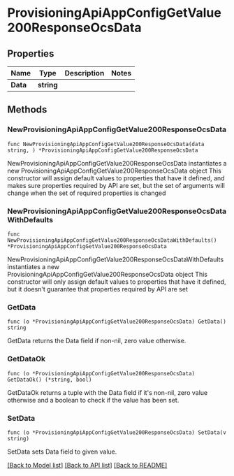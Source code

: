 # ProvisioningApiAppConfigGetValue200ResponseOcsData

## Properties

Name | Type | Description | Notes
------------ | ------------- | ------------- | -------------
**Data** | **string** |  | 

## Methods

### NewProvisioningApiAppConfigGetValue200ResponseOcsData

`func NewProvisioningApiAppConfigGetValue200ResponseOcsData(data string, ) *ProvisioningApiAppConfigGetValue200ResponseOcsData`

NewProvisioningApiAppConfigGetValue200ResponseOcsData instantiates a new ProvisioningApiAppConfigGetValue200ResponseOcsData object
This constructor will assign default values to properties that have it defined,
and makes sure properties required by API are set, but the set of arguments
will change when the set of required properties is changed

### NewProvisioningApiAppConfigGetValue200ResponseOcsDataWithDefaults

`func NewProvisioningApiAppConfigGetValue200ResponseOcsDataWithDefaults() *ProvisioningApiAppConfigGetValue200ResponseOcsData`

NewProvisioningApiAppConfigGetValue200ResponseOcsDataWithDefaults instantiates a new ProvisioningApiAppConfigGetValue200ResponseOcsData object
This constructor will only assign default values to properties that have it defined,
but it doesn't guarantee that properties required by API are set

### GetData

`func (o *ProvisioningApiAppConfigGetValue200ResponseOcsData) GetData() string`

GetData returns the Data field if non-nil, zero value otherwise.

### GetDataOk

`func (o *ProvisioningApiAppConfigGetValue200ResponseOcsData) GetDataOk() (*string, bool)`

GetDataOk returns a tuple with the Data field if it's non-nil, zero value otherwise
and a boolean to check if the value has been set.

### SetData

`func (o *ProvisioningApiAppConfigGetValue200ResponseOcsData) SetData(v string)`

SetData sets Data field to given value.



[[Back to Model list]](../README.md#documentation-for-models) [[Back to API list]](../README.md#documentation-for-api-endpoints) [[Back to README]](../README.md)


